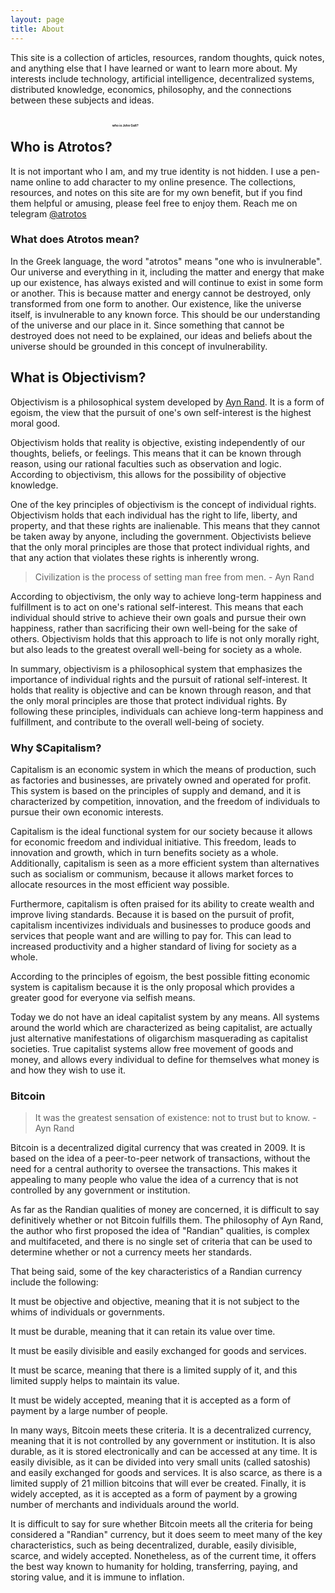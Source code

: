 ```yaml
---
layout: page
title: About
---
```


This site is a collection of articles, resources, random thoughts, quick notes, and anything else that I have learned or want to learn more about. My interests include technology, artificial intelligence, decentralized systems, distributed knowledge, economics, philosophy, and the connections between these subjects and ideas.

## Who is Atrotos?<sup><sup><sup><sup><sup><sup><sup><sup>who is John Galt?</sup></sup></sup></sup></sup></sup></sup></sup>
It is not important who I am, and my true identity is not hidden. I use a pen-name online to add character to my online presence. The collections, resources, and notes on this site are for my own benefit, but if you find them helpful or amusing, please feel free to enjoy them. Reach me on telegram [@atrotos](https://t.me/atrotos "Contact Atrotos on Telegram")

### What does Atrotos mean?
In the Greek language, the word "atrotos" means "one who is invulnerable". Our universe and everything in it, including the matter and energy that make up our existence, has always existed and will continue to exist in some form or another. This is because matter and energy cannot be destroyed, only transformed from one form to another. Our existence, like the universe itself, is invulnerable to any known force. This should be our understanding of the universe and our place in it. Since something that cannot be destroyed does not need to be explained, our ideas and beliefs about the universe should be grounded in this concept of invulnerability.

## What is Objectivism?
Objectivism is a philosophical system developed by [Ayn Rand](https://en.wikipedia.org/wiki/Ayn_Rand "Ayn Rand Wikipedia entry"). It is a form of egoism, the view that the pursuit of one's own self-interest is the highest moral good.

Objectivism holds that reality is objective, existing independently of our thoughts, beliefs, or feelings. This means that it can be known through reason, using our rational faculties such as observation and logic. According to objectivism, this allows for the possibility of objective knowledge.

One of the key principles of objectivism is the concept of individual rights. Objectivism holds that each individual has the right to life, liberty, and property, and that these rights are inalienable. This means that they cannot be taken away by anyone, including the government. Objectivists believe that the only moral principles are those that protect individual rights, and that any action that violates these rights is inherently wrong.

> Civilization is the process of setting man free from men. - Ayn Rand

According to objectivism, the only way to achieve long-term happiness and fulfillment is to act on one's rational self-interest. This means that each individual should strive to achieve their own goals and pursue their own happiness, rather than sacrificing their own well-being for the sake of others. Objectivism holds that this approach to life is not only morally right, but also leads to the greatest overall well-being for society as a whole.

In summary, objectivism is a philosophical system that emphasizes the importance of individual rights and the pursuit of rational self-interest. It holds that reality is objective and can be known through reason, and that the only moral principles are those that protect individual rights. By following these principles, individuals can achieve long-term happiness and fulfillment, and contribute to the overall well-being of society.

### Why $Capitalism?
Capitalism is an economic system in which the means of production, such as factories and businesses, are privately owned and operated for profit. This system is based on the principles of supply and demand, and it is characterized by competition, innovation, and the freedom of individuals to pursue their own economic interests.

Capitalism is the ideal functional system for our society because it allows for economic freedom and individual initiative. This freedom, leads to innovation and growth, which in turn benefits society as a whole. Additionally, capitalism is seen as a more efficient system than alternatives such as socialism or communism, because it allows market forces to allocate resources in the most efficient way possible.

Furthermore, capitalism is often praised for its ability to create wealth and improve living standards. Because it is based on the pursuit of profit, capitalism incentivizes individuals and businesses to produce goods and services that people want and are willing to pay for. This can lead to increased productivity and a higher standard of living for society as a whole.

According to the principles of egoism, the best possible fitting economic system is capitalism because it is the only proposal which provides a greater good for everyone via selfish means.

Today we do not have an ideal capitalist system by any means. All systems around the world which are characterized as being capitalist, are actually just alternative manifestations of oligarchism masquerading as capitalist societies. True capitalist systems allow free movement of goods and money, and allows every individual to define for themselves what money is and how they wish to use it.

### Bitcoin
> It was the greatest sensation of existence: not to trust but to know. - Ayn Rand

Bitcoin is a decentralized digital currency that was created in 2009. It is based on the idea of a peer-to-peer network of transactions, without the need for a central authority to oversee the transactions. This makes it appealing to many people who value the idea of a currency that is not controlled by any government or institution.

As far as the Randian qualities of money are concerned, it is difficult to say definitively whether or not Bitcoin fulfills them. The philosophy of Ayn Rand, the author who first proposed the idea of "Randian" qualities, is complex and multifaceted, and there is no single set of criteria that can be used to determine whether or not a currency meets her standards.

That being said, some of the key characteristics of a Randian currency include the following:

It must be objective and objective, meaning that it is not subject to the whims of individuals or governments.

It must be durable, meaning that it can retain its value over time.

It must be easily divisible and easily exchanged for goods and services.

It must be scarce, meaning that there is a limited supply of it, and this limited supply helps to maintain its value.

It must be widely accepted, meaning that it is accepted as a form of payment by a large number of people.

In many ways, Bitcoin meets these criteria. It is a decentralized currency, meaning that it is not controlled by any government or institution. It is also durable, as it is stored electronically and can be accessed at any time. It is easily divisible, as it can be divided into very small units (called satoshis) and easily exchanged for goods and services. It is also scarce, as there is a limited supply of 21 million bitcoins that will ever be created. Finally, it is widely accepted, as it is accepted as a form of payment by a growing number of merchants and individuals around the world.

It is difficult to say for sure whether Bitcoin meets all the criteria for being considered a "Randian" currency, but it does seem to meet many of the key characteristics, such as being decentralized, durable, easily divisible, scarce, and widely accepted. Nonetheless, as of the current time, it offers the best way known to humanity for holding, transferring, paying, and storing value, and it is immune to inflation.